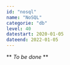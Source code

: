 ```yaml
---
id: "nosql"
name: "NoSQL"
categorie: "db"
level: 40
datestart: 2020-01-05
dateend: 2022-01-05
---
```


** _To be done_ **